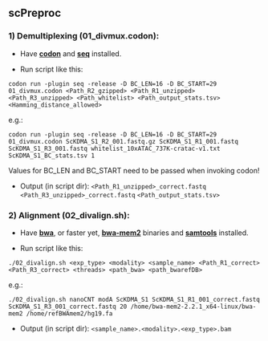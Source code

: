 ## scPreproc
### 1) Demultiplexing (01_divmux.codon):
- Have [**codon**](https://github.com/exaloop/codon#install) and [**seq**](https://github.com/exaloop/seq#installation) installed.

- Run script like this:

`codon run -plugin seq -release -D BC_LEN=16 -D BC_START=29 01_divmux.codon <Path_R2_gzipped> <Path_R1_unzipped> <Path_R3_unzipped> <Path_whitelist> <Path_output_stats.tsv> <Hamming_distance_allowed>`

e.g.:

`codon run -plugin seq -release -D BC_LEN=16 -D BC_START=29 01_divmux.codon ScKDMA_S1_R2_001.fastq.gz ScKDMA_S1_R1_001.fastq ScKDMA_S1_R3_001.fastq whitelist_10xATAC_737K-cratac-v1.txt ScKDMA_S1_BC_stats.tsv 1`

Values for BC_LEN and BC_START need to be passed when invoking codon!

- Output (in script dir):
`<Path_R1_unzipped>_correct.fastq`
`<Path_R3_unzipped>_correct.fastq`
`<Path_output_stats.tsv>`

### 2) Alignment (02_divalign.sh):
- Have [**bwa**](https://github.com/lh3/bwa), or faster yet, [**bwa-mem2**](https://github.com/bwa-mem2/bwa-mem2) binaries and [**samtools**](https://github.com/samtools/samtools) installed.

- Run script like this:

`./02_divalign.sh <exp_type> <modality> <sample_name> <Path_R1_correct> <Path_R3_correct> <threads> <path_bwa> <path_bwarefDB>`

e.g.:

`./02_divalign.sh nanoCNT modA ScKDMA_S1 ScKDMA_S1_R1_001_correct.fastq ScKDMA_S1_R3_001_correct.fastq 20 /home/bwa-mem2-2.2.1_x64-linux/bwa-mem2 /home/refBWAmem2/hg19.fa`

- Output (in script dir):
`<sample_name>.<modality>.<exp_type>.bam`
